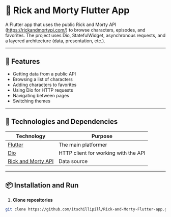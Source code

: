 # 🧪 Rick and Morty Flutter App

A Flutter app that uses the public Rick and Morty API (https://rickandmortypi.com/) to browse characters, episodes, and favorites.
The project uses Dio, StatefulWidget, asynchronous requests, and a layered architecture (data, presentation, etc.).

---

## 🚀 Features

- Getting data from a public API
- Browsing a list of characters
- Adding characters to favorites
- Using Dio for HTTP requests
- Navigating between pages
- Switching themes

---

## 🧰 Technologies and Dependencies

| Technology | Purpose |
|-------------|------------|
| [Flutter](https://flutter.dev) | The main platformer |
| [Dio](https://pub.dev/packages/dio) | HTTP client for working with the API |
| [Rick and Morty API](https://rickandmortyapi.com/) | Data source |

---

## 📦 Installation and Run

1. **Clone repositories**
``` bash
git clone https://github.com/itschillipill/Rick-and-Morty-Flutter-app.git